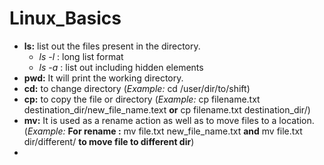 # Linux_Basics
- __ls:__ list out the files present in the directory.
    -  _ls -l_ : long list format
    -  _ls -a_ : list out including hidden elements
- __pwd:__ It will print the working directory.
- __cd:__ to change directory (_Example:_ cd /user/dir/to/shift)
- __cp:__ to copy the file or directory (_Example:_ cp filename.txt destination_dir/new_file_name.text **or** cp filename.txt destination_dir/)
- __mv:__ It is used as a rename action as well as to move files to a location. (_Example:_ **For rename :** mv file.txt new_file_name.txt **and** mv file.txt dir/different/ **to move file to different dir**)
- 
